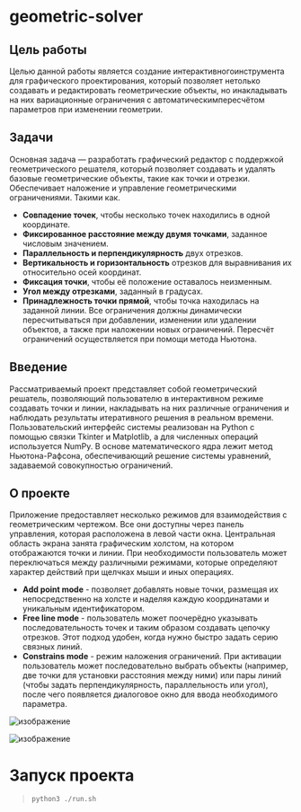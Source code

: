 # geometric-solver

## Цель работы
Целью данной работы является создание интерактивногоинструмента для графического проектирования, который позволяет нетолько создавать и редактировать геометрические объекты, но инакладывать на них вариационные ограничения с автоматическимпересчётом параметров при изменении геометрии.

## Задачи

Основная задача — разработать графический редактор с поддержкой геометрического решателя, который позволяет создавать и удалять базовые геометрические объекты, такие как точки и отрезки. Обеспечивает наложение и управление геометрическими ограничениями. Такими как.
* **Совпадение точек**, чтобы несколько точек находились в одной координате.
* **Фиксированное расстояние между двумя точками**, заданное числовым значением.
* **Параллельность и перпендикулярность** двух отрезков.
* **Вертикальность и горизонтальность** отрезков для выравнивания их относительно осей координат.
* **Фиксация точки**, чтобы её положение оставалось неизменным.
* **Угол между отрезками**, заданный в градусах.
* **Принадлежность точки прямой**, чтобы точка находилась на заданной линии.
Все ограничения должны динамически пересчитываться при добавлении, изменении или удалении объектов, а также при наложении новых ограничений. Пересчёт ограничений осуществляется при помощи метода Ньютона.

## Введение

Рассматриваемый проект представляет собой геометрический решатель, позволяющий пользователю в интерактивном режиме создавать точки и линии, накладывать на них различные ограничения и наблюдать результаты итеративного решения в реальном времени. Пользовательский интерфейс системы реализован на Python с помощью связки Tkinter и Matplotlib, а для численных операций используется NumPy. В основе математического ядра лежит метод Ньютона-Рафсона, обеспечивающий решение системы уравнений, задаваемой совокупностью ограничений.


## О проекте
Приложение предоставляет несколько режимов для взаимодействия с геометрическим чертежом. Все они доступны через панель управления, которая расположена в левой части окна. Центральная область экрана занята графическим холстом, на котором отображаются точки и линии. При необходимости пользователь может переключаться между различными режимами, которые определяют характер действий при щелчках мыши и иных операциях.
  * **Add point mode** - позволяет добавлять новые точки, размещая их непосредственно на холсте и наделяя каждую координатами и уникальным идентификатором.
  * **Free line mode** - пользователь может поочерёдно указывать последовательность точек и таким образом создавать цепочку отрезков. Этот подход удобен, когда нужно быстро задать серию связных линий.
  * **Constrains mode** - режим наложения ограничений. При активации пользователь может последовательно выбрать объекты (например, две точки для установки расстояния между ними) или пары линий (чтобы задать перпендикулярность, параллельность или угол), после чего появляется диалоговое окно для ввода необходимого параметра.

![изображение](https://github.com/user-attachments/assets/08863e60-ab61-4823-98f4-7cbb5c52172c)

![изображение](https://github.com/user-attachments/assets/f88107f2-1d73-4091-8ed7-56cf8414e74f)

# Запуск проекта 
> `python3 ./run.sh`
